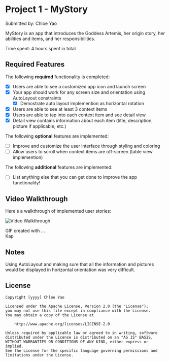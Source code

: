 # Project 1 - MyStory 

Submitted by: Chloe Yao

MyStory is an app that introduces the Goddess Artemis, her origin story, her abilities and items, and her responsibilities.

Time spent: 4 hours spent in total

## Required Features

The following **required** functionality is completed:

- [x] Users are able to see a customized app icon and launch screen
- [x] Your app should work for any screen size and orientation using AutoLayout constraints
  - [x] Demostrate auto layout implemention as horizontal rotation
- [x] Users are able to see at least 3 context items
- [x] Users are able to tap into each context item and see detail view
- [x] Detail view contains information about each item (title, description, picture if applicable, etc.)
 
The following **optional** features are implemented:

- [ ] Improve and customize the user interface through styling and coloring
- [ ] Allow users to scroll when context items are off-screen (table view implemention)

The following **additional** features are implemented:

- [ ] List anything else that you can get done to improve the app functionality!

## Video Walkthrough

Here's a walkthrough of implemented user stories:

<img src='https://github.com/chloeyyao/MyStoryApp/blob/main/Kapture%202023-01-25%20at%2016.15.30.gif' title='Video Walkthrough' width='' alt='Video Walkthrough' />


<!-- Replace this with whatever GIF tool you used! -->
GIF created with ...  
Kap

## Notes

Using AutoLayout and making sure that all the information and pictures would be displayed in horizontal orientation was very difficult.

## License

    Copyright [yyyy] Chloe Yao

    Licensed under the Apache License, Version 2.0 (the "License");
    you may not use this file except in compliance with the License.
    You may obtain a copy of the License at

        http://www.apache.org/licenses/LICENSE-2.0

    Unless required by applicable law or agreed to in writing, software
    distributed under the License is distributed on an "AS IS" BASIS,
    WITHOUT WARRANTIES OR CONDITIONS OF ANY KIND, either express or implied.
    See the License for the specific language governing permissions and
    limitations under the License.
